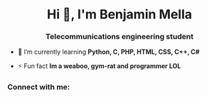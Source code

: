 <h1 align="center">Hi 👋, I'm Benjamin Mella</h1>
<h3 align="center">Telecommunications engineering student</h3>

- 🌱 I’m currently learning **Python, C, PHP, HTML, CSS, C++, C#**

- ⚡ Fun fact **Im a weaboo, gym-rat and programmer LOL**

<h3 align="left">Connect with me:</h3>
<p align="left">
</p>
